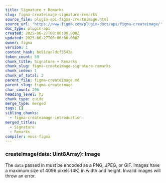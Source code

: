 ```yaml
---
title: Signature + Remarks
slug: figma-createimage-signature-remarks
source_file: plugin-api-figma-createimage.html
source_url: 'https://www.figma.com/plugin-docs/api/figma-createimage/'
doc_type: plugin-api
created: 2025-06-27T00:00:00.000Z
updated: 2025-06-27T00:00:00.000Z
owner: figma
version: 1
content_hash: be91cae7dcf5542a
token_count: 59
chunk_title: Signature + Remarks
chunk_slug: figma-createimage-signature-remarks
chunk_index: 1
chunk_of_total: 2
parent_file: figma-createimage.md
parent_slug: figma-createimage
char_count: 206
heading_level: h2
chunk_type: guide
merge_type: merged
tags: []
sibling_chunks:
  - figma-createimage-introduction
merged_titles:
  - Signature
  - Remarks
compiler: noos-figma
---
```


### createImage(data: Uint8Array): Image

The `data` passed in must be encoded as a PNG, JPEG, or GIF. Images have a maximum size of 4096 pixels (4K) in width and height. Invalid images will throw an error.
